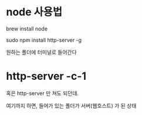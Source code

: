 # node 사용법

brew install node

sudo npm install http-server -g

원하는 폴더에 터미널로 들어간다


# http-server -c-1

혹은 http-server 만 쳐도 되던데.

여기까지 하면, 들어가 있는 폴더가 서버(웹호스트) 가 된 상태